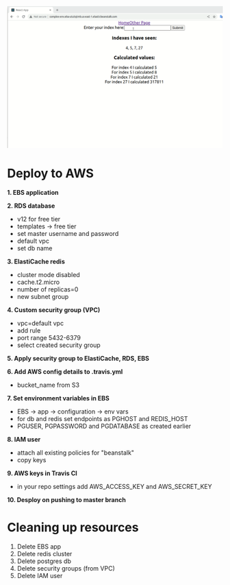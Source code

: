 ![](fib.gif)

# Deploy to AWS
**1. EBS application**


**2. RDS database**
  - v12 for free tier
  - templates -> free tier
  - set master username and password
  - default vpc
  - set db name

**3. ElastiCache redis**
  - cluster mode disabled
  - cache.t2.micro
  - number of replicas=0
  - new subnet group


**4. Custom security group (VPC)**
  - vpc=default vpc
  - add rule
  - port range 5432-6379
  - select created security group


**5. Apply security group to ElastiCache, RDS, EBS**


**6. Add AWS config details to .travis.yml**
  - bucket_name from S3


**7. Set environment variables in EBS**
  - EBS -> app -> configuration -> env vars
  - for db and redis set endpoints as PGHOST and REDIS_HOST
  - PGUSER, PGPASSWORD and PGDATABASE as created earlier


**8. IAM user**
  - attach all existing policies for "beanstalk"
  - copy keys


**9. AWS keys in Travis CI**
  - in your repo settings add AWS_ACCESS_KEY and AWS_SECRET_KEY


**10. Desploy on pushing to master branch**

# Cleaning up resources
1. Delete EBS app
2. Delete redis cluster
3. Delete postgres db
4. Delete security groups (from VPC)
5. Delete IAM user
